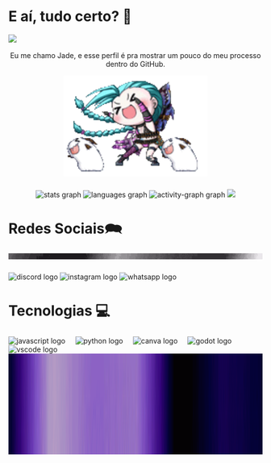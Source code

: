 <h1 align="left"> E aí, tudo certo? 🤙</h1>

<img src= "https://tenor.com/bVsyC.gif" />

<p align="center">Eu me chamo Jade, e esse perfil é pra mostrar um pouco do meu processo dentro do GitHub.</p>

<div align="center">
  <img height="200" src="jinx.gif"  />
</div>

###

###

<div align="center">
  <img src="https://github-readme-stats.vercel.app/api?username=Cebolaedj&hide_title=false&hide_rank=false&show_icons=true&include_all_commits=true&count_private=true&disable_animations=false&theme=dracula&locale=en&hide_border=false&order=1" height="150" alt="stats graph"  />
  <img src="https://github-readme-stats.vercel.app/api/top-langs?username=Cebolaedj&locale=en&hide_title=false&layout=compact&card_width=320&langs_count=3&theme=radical&hide_border=false&order=2" height="150" alt="languages graph"  />
  <img src="https://github-readme-activity-graph.vercel.app/graph?username=Cebolaedj&radius=16&theme=react&area=true&order=5" height="300" alt="activity-graph graph"  />
 <img src="https://tenor.com/bmHaK.gif" />
</div>

###

<h1 align="left">Redes Sociais🗪</h1>
 <img src="divider.gif"/>

###

<div align="left">
  <img src="https://raw.githubusercontent.com/maurodesouza/profile-readme-generator/master/src/assets/icons/social/discord/default.svg" width="52" height="40" alt="discord logo"  />
  <img src="https://raw.githubusercontent.com/maurodesouza/profile-readme-generator/master/src/assets/icons/social/instagram/default.svg" width="52" height="40" alt="instagram logo"  />
  <img src="https://raw.githubusercontent.com/maurodesouza/profile-readme-generator/master/src/assets/icons/social/whatsapp/default.svg" width="52" height="40" alt="whatsapp logo"  />
</div>

###

<h1 align="left">Tecnologias 💻</h1>

###

###

<div align="left">
  <img src="https://cdn.jsdelivr.net/gh/devicons/devicon/icons/javascript/javascript-original.svg" height="40" alt="javascript logo"  />
  <img width="12" />
  <img src="https://cdn.jsdelivr.net/gh/devicons/devicon/icons/python/python-original.svg" height="40" alt="python logo"  />
  <img width="12" />
  <img src="https://cdn.jsdelivr.net/gh/devicons/devicon/icons/canva/canva-original.svg" height="40" alt="canva logo"  />
  <img width="12" />
  <img src="https://cdn.jsdelivr.net/gh/devicons/devicon/icons/godot/godot-original.svg" height="40" alt="godot logo"  />
  <img width="12" />
  <img src="https://cdn.jsdelivr.net/gh/devicons/devicon/icons/vscode/vscode-original.svg" height="40" alt="vscode logo"  />
</div>
<div align="center">
  <img height="200" src="borda.gif"  />
</div>

###

